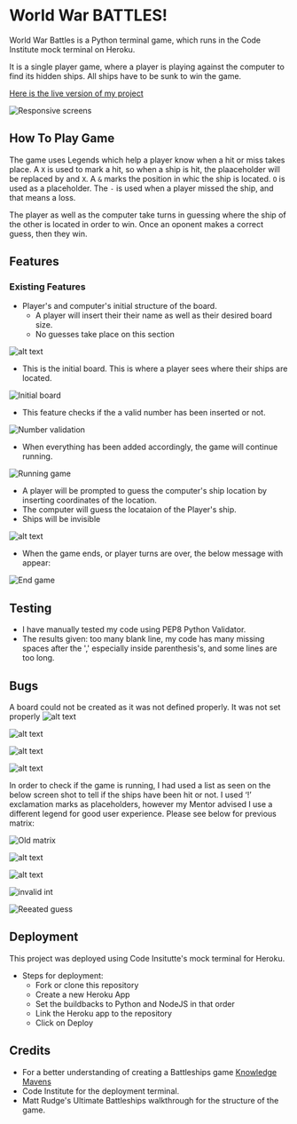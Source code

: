 # World War BATTLES!

World War Battles is a Python terminal game, which runs in the Code Institute mock terminal on Heroku.

It is a single player game, where a player is playing against the computer to find its hidden ships. All ships have to be sunk to win the game.

[Here is the live version of my project](https://world-war-battles-c242ecc67e54.herokuapp.com/)


![Responsive screens](README.md.docs/image.png)

## How To Play Game

The game uses Legends which help a player know when a hit or miss takes place. A `X` is used to mark a hit, so when a ship is hit, the plaaceholder will be replaced by and `X`. A `&` marks the position in whic the ship is located. `O` is used as a placeholder. The `-` is used when a player missed the ship, and that means a loss.

The player as well as the computer take turns in guessing where the ship of the other is located in order to win. Once an oponent makes a correct guess, then they win. 

## Features
### Existing Features
- Player's and computer's initial structure of the board.
    - A player will insert their their name as well as their desired board size.
    - No guesses take place on this section

![alt text](image-8.png) 

- This is the initial board. This is where a player sees where their ships are located. 

![Initial board](image-10.png)

- This feature checks if the a valid number has been inserted or not.

![Number validation](image-11.png)

- When everything has been added accordingly, the game will continue running.

![Running game](image-12.png)

- A player will be prompted to guess the computer's ship location by inserting coordinates of the location.
- The computer will guess the locataion of the Player's ship.
- Ships will be invisible 

![alt text](image-9.png)

- When the game ends, or player turns are over, the below message with appear:

![End game](image-13.png)

## Testing
* I have manually tested my code using PEP8 Python Validator.
* The results given: too many blank line, my code has many missing spaces after the ',' especially inside parenthesis's, and some lines are too long.

## Bugs
A board could not be created as it was not defined properly. It was not set properly
![alt text](image.png)

![alt text](image-1.png)

![alt text](image-2.png)

![alt text](image-3.png)

In order to check if the game is running, I had used a list as seen on the below screen shot to tell if the ships have been hit or not. I used ‘!’ exclamation marks as placeholders, however my Mentor advised I use a different legend for good user experience. Please see below for previous matrix:

![Old matrix](image-4.png)

![alt text](image-5.png)

![alt text](image-6.png)

![invalid int](image-16.png)

![Reeated guess](image-15.png)

## Deployment
This project was deployed using Code Insitutte's mock terminal for Heroku.

- Steps for deployment:
    - Fork or clone this repository
    - Create a new Heroku App
    - Set the buildbacks to Python and NodeJS in that order
    - Link the Heroku app to the repository
    - Click on Deploy


## Credits
* For a better understanding of creating a Battleships game [Knowledge Mavens](https://www.google.com/search?q=how+to+make+a+simple+battleship+game+in+python&sca_esv=8c3f90bc5e947fd3&ei=eBfoZq3IDoy0hbIPvszCkQU&oq=how+to+create+battleship+game+in+python&gs_lp=Egxnd3Mtd2l6LXNlcnAiJ2hvdyB0byBjcmVhdGUgYmF0dGxlc2hpcCBnYW1lIGluIHB5dGhvbioCCAEyBhAAGBYYHjIGEAAYFhgeMgsQABiABBiGAxiKBTILEAAYgAQYhgMYigUyCBAAGIAEGKIEMggQABiABBiiBDIIEAAYgAQYogQyCBAAGIAEGKIESLNjUOUGWJ8VcAF4AJABAJgBlwOgAaghqgEGMy0xMC4yuAEByAEA-AEBmAICoAKuA8ICChAAGLADGNYEGEeYAwCIBgGQBgiSBwUxLjQtMaAHpTs&sclient=gws-wiz-serp#fpstate=ive&vld=cid:3353d00c,vid:tF1WRCrd_HQ,st:0)
* Code Institute for the deployment terminal.
* Matt Rudge's Ultimate Battleships walkthrough for the structure of the game.
